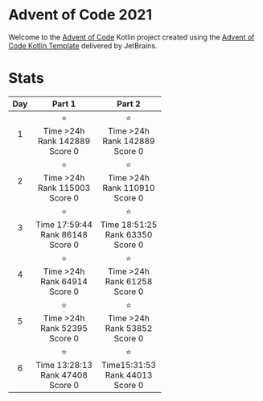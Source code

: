 # Advent of Code 2021

Welcome to the [Advent of Code](https://adventofcode.com) Kotlin project created using the [Advent of Code Kotlin Template](https://github.com/kotlin-hands-on/advent-of-code-kotlin-template)
delivered by JetBrains.

# Stats

| Day |                       Part 1                       |                       Part 2                       |
|:---:|:--------------------------------------------------:|:--------------------------------------------------:|
|  1  |  ⭐ <br/> Time >24h <br/>Rank 142889<br/> Score 0   |  ⭐ <br/> Time >24h <br/>Rank 142889<br/> Score 0   |
|  2  |  ⭐ <br/> Time >24h <br/>Rank 115003<br/> Score 0   |  ⭐ <br/> Time >24h <br/>Rank 110910<br/> Score 0   |
|  3  | ⭐ <br/> Time 17:59:44 <br/>Rank 86148<br/> Score 0 | ⭐ <br/> Time 18:51:25 <br/>Rank 63350<br/> Score 0 |
|  4  |   ⭐ <br/> Time >24h <br/>Rank 64914<br/> Score 0   |   ⭐ <br/> Time >24h <br/>Rank 61258<br/> Score 0   |
|  5  |   ⭐ <br/> Time >24h <br/>Rank 52395<br/> Score 0   |   ⭐ <br/> Time >24h <br/>Rank 53852<br/> Score 0   |
|  6  | ⭐ <br/> Time 13:28:13 <br/>Rank 47408<br/> Score 0 | ⭐ <br/> Time15:31:53 <br/>Rank 44013<br/> Score 0  |

